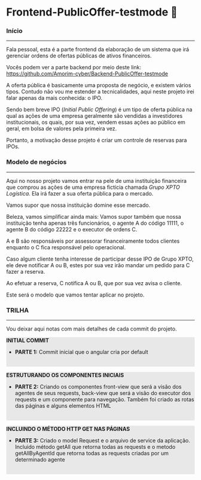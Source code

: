 # Frontend-PublicOffer-testmode :flags:

### Início

<hr>

Fala pessoal, esta é a parte frontend da elaboração de um sistema que irá gerenciar ordens de ofertas públicas de ativos financeiros.

Vocês podem ver a parte backend por meio deste link: https://github.com/Amorim-cyber/Backend-PublicOffer-testmode

A oferta pública é basicamente uma proposta de negócio, e existem vários tipos. Contudo não vou me estender a tecnicalidades, aqui neste projeto irei falar apenas da mais conhecida: o IPO.

Sendo bem breve IPO (*Initial Public Offering*)  é um tipo de oferta pública na qual as ações de uma empresa geralmente são vendidas a investidores institucionais, os quais, por sua vez, vendem essas ações ao público em geral, em bolsa de valores pela primeira vez.

Portanto, a motivação desse projeto é criar um controle de reservas para IPOs.

### Modelo de negócios

<hr>


Aqui no nosso projeto vamos entrar na pele de uma instituição financeira que comprou as ações de uma empresa fictícia chamada *Grupo XPTO Logística*. Ela irá fazer a sua oferta pública para o mercado.

Vamos supor que nossa instituição domine esse mercado.

Beleza, vamos simplificar ainda mais: Vamos supor também que nossa instituição tenha apenas três funcionários, o agente A do código 11111, o agente B do código 22222 e o executor de ordens C. 

A e B são responsáveis por assessorar financeiramente todos clientes enquanto o C fica responsável pelo operacional.

Caso algum cliente tenha interesse de participar desse IPO de Grupo XPTO, ele deve notificar A ou B, estes por sua vez irão mandar um pedido para C fazer a reserva. 

Ao efetuar a reserva, C notifica A ou B, que por sua vez avisa o cliente.

Este será o modelo que vamos tentar aplicar no projeto.

### TRILHA

<hr>

Vou deixar aqui notas com mais detalhes de cada commit do projeto.

<div style="background-color: #E8E8E8; border-radius: 3px;">
   <p><strong>INITIAL COMMIT</strong></p>
    <ul>
        <li><strong>PARTE 1:</strong> Commit inicial que o angular cria por default</li>
    </ul>
    <br>
</div>

<div style="background-color: #E8E8E8; border-radius: 3px;">
   <p><strong>ESTRUTURANDO OS COMPONENTES INICIAIS</strong></p>
    <ul>
        <li><strong>PARTE 2:</strong> Criando os componentes front-view que será a visão dos agentes de seus requests, back-view que será a visão do executor dos requests e um componente para navegação. Também foi criado as rotas das páginas e alguns elementos HTML</li>
    </ul>
    <br>
</div>
<div style="background-color: #E8E8E8; border-radius: 3px;">
   <p><strong>INCLUINDO O MÉTODO HTTP GET NAS PÁGINAS</strong></p>
    <ul>
        <li><strong>PARTE 3:</strong> Criado o model Request e o arquivo de service da aplicação. Incluido método getAll que retorna todas as requests e o metodo getAllByAgentId que retorna todas as requests criadas por um determinado agente</li>
    </ul>
    <br>
</div>


